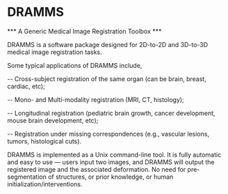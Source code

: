 DRAMMS
======

*** A Generic Medical Image Registration Toolbox ***




DRAMMS is a software package designed for 2D-to-2D and 3D-to-3D medical image registration tasks.



  Some typical applications of DRAMMS include,

  -- Cross-subject registration of the same organ (can be brain, breast, cardiac, etc);

  -- Mono- and Multi-modality registration (MRI, CT, histology);

  -- Longitudinal registration (pediatric brain growth, cancer development, mouse brain development, etc);

  -- Registration under missing correspondences (e.g., vascular lesions, tumors, histological cuts).



DRAMMS is implemented as a Unix command-line tool. It is fully automatic and easy to use — users input two images, and DRAMMS will output the registered image and the associated deformation. No need for pre-segmentation of structures, or prior knowledge, or human initialization/interventions.
